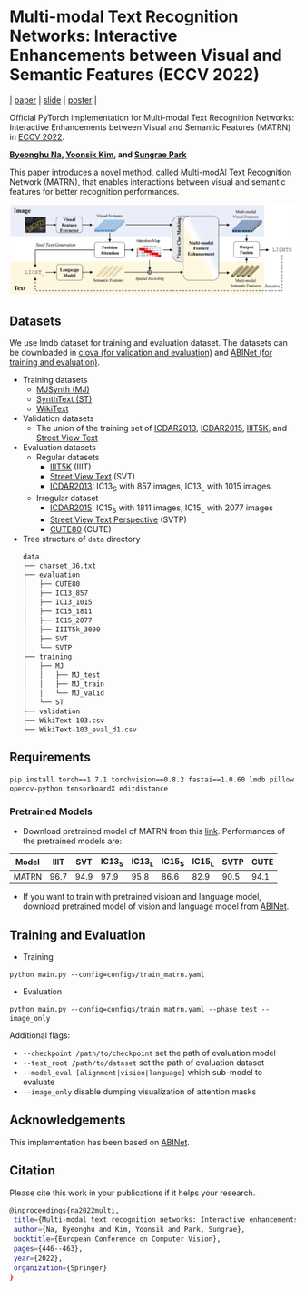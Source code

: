 # Multi-modal Text Recognition Networks: Interactive Enhancements between Visual and Semantic Features (ECCV 2022)

| [paper](https://arxiv.org/pdf/2111.15263) | [slide](https://www.dropbox.com/s/idd21hlc2v7e72h/MATRN_PPT_v2.pdf?dl=0) | [poster](https://www.dropbox.com/s/8iug3wnon1aarwk/6583-poster.pdf?dl=0) | 


Official PyTorch implementation for Multi-modal Text Recognition Networks: Interactive Enhancements between Visual and Semantic Features (MATRN) in [ECCV 2022](https://eccv2022.ecva.net/).

**[Byeonghu Na](https://github.com/wp03052), [Yoonsik Kim](https://github.com/terryoo), and [Sungrae Park](https://github.com/sungraepark)**

This paper introduces a novel method, called Multi-modAl Text Recognition Network (MATRN), that enables interactions between visual and semantic features for better recognition performances.

<img src="./figures/overview.png" width="1000" title="overview" alt="An overview of MATRN. A visual feature extractor and an LM extract visual and semantic features, respectively. By utilizing the attention map, representing relations between visual features and character positions, MATRNs encode spatial information into the semantic features and hide visual features related to a randomly selected character. Through the multi-modal feature enhancement module, visual and semantic features interact with each other and the enhanced features in two modalities are fused to finalize the output sequence.">

## Datasets

We use lmdb dataset for training and evaluation dataset.
The datasets can be downloaded in [clova (for validation and evaluation)](https://github.com/clovaai/deep-text-recognition-benchmark#download-lmdb-dataset-for-traininig-and-evaluation-from-here) and [ABINet (for training and evaluation)](https://github.com/FangShancheng/ABINet#datasets).

* Training datasets
    * [MJSynth (MJ)](https://www.robots.ox.ac.uk/~vgg/data/text/)
    * [SynthText (ST)](https://www.robots.ox.ac.uk/~vgg/data/scenetext/)
    * [WikiText](https://s3.amazonaws.com/research.metamind.io/wikitext/wikitext-103-v1.zip)
* Validation datasets
    * The union of the training set of [ICDAR2013](https://rrc.cvc.uab.es/?ch=2), [ICDAR2015](https://rrc.cvc.uab.es/?ch=4), [IIIT5K](http://cvit.iiit.ac.in/projects/SceneTextUnderstanding/IIIT5K.html), and [Street View Text](http://www.iapr-tc11.org/mediawiki/index.php/The_Street_View_Text_Dataset)
* Evaluation datasets
    * Regular datasets 
        * [IIIT5K](http://cvit.iiit.ac.in/projects/SceneTextUnderstanding/IIIT5K.html) (IIIT)
        * [Street View Text](http://www.iapr-tc11.org/mediawiki/index.php/The_Street_View_Text_Dataset) (SVT)
        * [ICDAR2013](https://rrc.cvc.uab.es/?ch=2): IC13<sub>S</sub> with 857 images, IC13<sub>L</sub> with 1015 images
    * Irregular dataset
        * [ICDAR2015](https://rrc.cvc.uab.es/?ch=4): IC15<sub>S</sub> with 1811 images, IC15<sub>L</sub> with 2077 images
        * [Street View Text Perspective](https://openaccess.thecvf.com/content_iccv_2013/papers/Phan_Recognizing_Text_with_2013_ICCV_paper.pdf) (SVTP)
        * [CUTE80](http://cs-chan.com/downloads_CUTE80_dataset.html) (CUTE)
* Tree structure of `data` directory
    ```
    data
    ├── charset_36.txt
    ├── evaluation
    │   ├── CUTE80
    │   ├── IC13_857
    │   ├── IC13_1015
    │   ├── IC15_1811
    │   ├── IC15_2077
    │   ├── IIIT5k_3000
    │   ├── SVT
    │   └── SVTP
    ├── training
    │   ├── MJ
    │   │   ├── MJ_test
    │   │   ├── MJ_train
    │   │   └── MJ_valid
    │   └── ST
    ├── validation
    ├── WikiText-103.csv
    └── WikiText-103_eval_d1.csv
    ```

## Requirements

```
pip install torch==1.7.1 torchvision==0.8.2 fastai==1.0.60 lmdb pillow opencv-python tensorboardX editdistance
```

### Pretrained Models

* Download pretrained model of MATRN from this [link](https://www.dropbox.com/s/pjcarm73cqwbxh4/best-train-matrn.pth?dl=0). Performances of the pretrained models are:

|Model|IIIT|SVT|IC13<sub>S</sub>|IC13<sub>L</sub>|IC15<sub>S</sub>|IC15<sub>L</sub>|SVTP|CUTE|
|-|-|-|-|-|-|-|-|-|
|MATRN|96.7|94.9|97.9|95.8|86.6|82.9|90.5|94.1|

* If you want to train with pretrained visioan and language model, download pretrained model of vision and language model from [ABINet](https://github.com/FangShancheng/ABINet#pretrained-models).


## Training and Evaluation

* Training
```
python main.py --config=configs/train_matrn.yaml
```

* Evaluation
```
python main.py --config=configs/train_matrn.yaml --phase test --image_only
```
Additional flags:
- `--checkpoint /path/to/checkpoint` set the path of evaluation model 
- `--test_root /path/to/dataset` set the path of evaluation dataset
- `--model_eval [alignment|vision|language]` which sub-model to evaluate
- `--image_only` disable dumping visualization of attention masks

## Acknowledgements

This implementation has been based on [ABINet](https://github.com/FangShancheng/ABINet).

## Citation
Please cite this work in your publications if it helps your research.
```bash 
@inproceedings{na2022multi,
 title={Multi-modal text recognition networks: Interactive enhancements between visual and semantic features},
 author={Na, Byeonghu and Kim, Yoonsik and Park, Sungrae},
 booktitle={European Conference on Computer Vision},
 pages={446--463},
 year={2022},
 organization={Springer}
}
 ```
